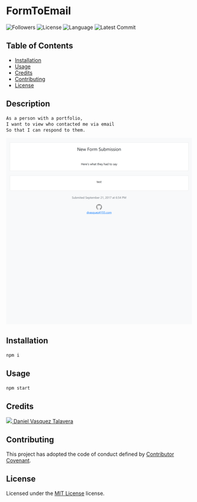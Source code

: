 # FormToEmail 
![Followers](https://img.shields.io/github/followers/DVasquez4155?style=social) ![License](https://img.shields.io/github/license/DVasquez4155/Form-To-Email) ![Language](https://img.shields.io/github/languages/top/DVasquez4155/Form-To-Email) ![Latest Commit](https://img.shields.io/github/last-commit/DVasquez4155/Form-To-Email)
## Table of Contents
* [Installation](#Installation)
* [Usage](#Usage)
* [Credits](#Credits)
* [Contributing](#Contributing)
* [License](#License)
## Description
```
As a person with a portfolio,
I want to view who contacted me via email
So that I can respond to them.
```

[![Image that shows the project](./assets/img/icon.png)](https://DVasquez4155.github.io/FormToEmail)

## Installation
```npm i```
## Usage
```npm start```
## Credits
[<img src="https://avatars0.githubusercontent.com/u/22107830?v=4" width="50"/> Daniel Vasquez Talavera](https://github.com/DVasquez4155)
## Contributing
This project has adopted the code of conduct defined by [Contributor Covenant](https://www.contributor-covenant.org/version/2/0/code_of_conduct/).
## License
Licensed under the [MIT License](https://choosealicense.com/licenses/mit/) license.